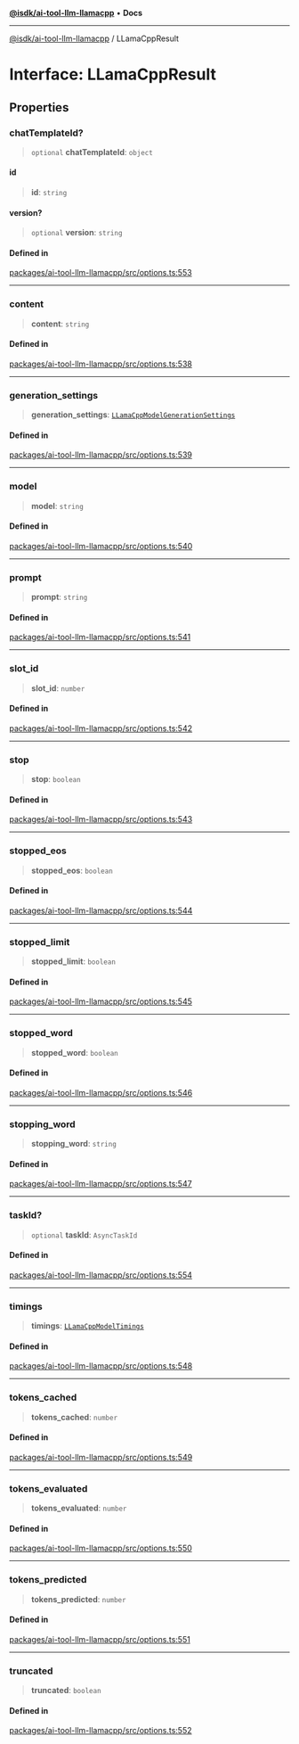 [**@isdk/ai-tool-llm-llamacpp**](../README.md) • **Docs**

***

[@isdk/ai-tool-llm-llamacpp](../globals.md) / LLamaCppResult

# Interface: LLamaCppResult

## Properties

### chatTemplateId?

> `optional` **chatTemplateId**: `object`

#### id

> **id**: `string`

#### version?

> `optional` **version**: `string`

#### Defined in

[packages/ai-tool-llm-llamacpp/src/options.ts:553](https://github.com/isdk/ai-tool-llm-llamacpp.js/blob/8f51a4283b3e77570baf51d31337f2435a8d5fac/src/options.ts#L553)

***

### content

> **content**: `string`

#### Defined in

[packages/ai-tool-llm-llamacpp/src/options.ts:538](https://github.com/isdk/ai-tool-llm-llamacpp.js/blob/8f51a4283b3e77570baf51d31337f2435a8d5fac/src/options.ts#L538)

***

### generation\_settings

> **generation\_settings**: [`LLamaCppModelGenerationSettings`](LLamaCppModelGenerationSettings.md)

#### Defined in

[packages/ai-tool-llm-llamacpp/src/options.ts:539](https://github.com/isdk/ai-tool-llm-llamacpp.js/blob/8f51a4283b3e77570baf51d31337f2435a8d5fac/src/options.ts#L539)

***

### model

> **model**: `string`

#### Defined in

[packages/ai-tool-llm-llamacpp/src/options.ts:540](https://github.com/isdk/ai-tool-llm-llamacpp.js/blob/8f51a4283b3e77570baf51d31337f2435a8d5fac/src/options.ts#L540)

***

### prompt

> **prompt**: `string`

#### Defined in

[packages/ai-tool-llm-llamacpp/src/options.ts:541](https://github.com/isdk/ai-tool-llm-llamacpp.js/blob/8f51a4283b3e77570baf51d31337f2435a8d5fac/src/options.ts#L541)

***

### slot\_id

> **slot\_id**: `number`

#### Defined in

[packages/ai-tool-llm-llamacpp/src/options.ts:542](https://github.com/isdk/ai-tool-llm-llamacpp.js/blob/8f51a4283b3e77570baf51d31337f2435a8d5fac/src/options.ts#L542)

***

### stop

> **stop**: `boolean`

#### Defined in

[packages/ai-tool-llm-llamacpp/src/options.ts:543](https://github.com/isdk/ai-tool-llm-llamacpp.js/blob/8f51a4283b3e77570baf51d31337f2435a8d5fac/src/options.ts#L543)

***

### stopped\_eos

> **stopped\_eos**: `boolean`

#### Defined in

[packages/ai-tool-llm-llamacpp/src/options.ts:544](https://github.com/isdk/ai-tool-llm-llamacpp.js/blob/8f51a4283b3e77570baf51d31337f2435a8d5fac/src/options.ts#L544)

***

### stopped\_limit

> **stopped\_limit**: `boolean`

#### Defined in

[packages/ai-tool-llm-llamacpp/src/options.ts:545](https://github.com/isdk/ai-tool-llm-llamacpp.js/blob/8f51a4283b3e77570baf51d31337f2435a8d5fac/src/options.ts#L545)

***

### stopped\_word

> **stopped\_word**: `boolean`

#### Defined in

[packages/ai-tool-llm-llamacpp/src/options.ts:546](https://github.com/isdk/ai-tool-llm-llamacpp.js/blob/8f51a4283b3e77570baf51d31337f2435a8d5fac/src/options.ts#L546)

***

### stopping\_word

> **stopping\_word**: `string`

#### Defined in

[packages/ai-tool-llm-llamacpp/src/options.ts:547](https://github.com/isdk/ai-tool-llm-llamacpp.js/blob/8f51a4283b3e77570baf51d31337f2435a8d5fac/src/options.ts#L547)

***

### taskId?

> `optional` **taskId**: `AsyncTaskId`

#### Defined in

[packages/ai-tool-llm-llamacpp/src/options.ts:554](https://github.com/isdk/ai-tool-llm-llamacpp.js/blob/8f51a4283b3e77570baf51d31337f2435a8d5fac/src/options.ts#L554)

***

### timings

> **timings**: [`LLamaCppModelTimings`](LLamaCppModelTimings.md)

#### Defined in

[packages/ai-tool-llm-llamacpp/src/options.ts:548](https://github.com/isdk/ai-tool-llm-llamacpp.js/blob/8f51a4283b3e77570baf51d31337f2435a8d5fac/src/options.ts#L548)

***

### tokens\_cached

> **tokens\_cached**: `number`

#### Defined in

[packages/ai-tool-llm-llamacpp/src/options.ts:549](https://github.com/isdk/ai-tool-llm-llamacpp.js/blob/8f51a4283b3e77570baf51d31337f2435a8d5fac/src/options.ts#L549)

***

### tokens\_evaluated

> **tokens\_evaluated**: `number`

#### Defined in

[packages/ai-tool-llm-llamacpp/src/options.ts:550](https://github.com/isdk/ai-tool-llm-llamacpp.js/blob/8f51a4283b3e77570baf51d31337f2435a8d5fac/src/options.ts#L550)

***

### tokens\_predicted

> **tokens\_predicted**: `number`

#### Defined in

[packages/ai-tool-llm-llamacpp/src/options.ts:551](https://github.com/isdk/ai-tool-llm-llamacpp.js/blob/8f51a4283b3e77570baf51d31337f2435a8d5fac/src/options.ts#L551)

***

### truncated

> **truncated**: `boolean`

#### Defined in

[packages/ai-tool-llm-llamacpp/src/options.ts:552](https://github.com/isdk/ai-tool-llm-llamacpp.js/blob/8f51a4283b3e77570baf51d31337f2435a8d5fac/src/options.ts#L552)
